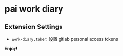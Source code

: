 # pai work diary

## Extension Settings

- `work-diary.token`: 设置 gitlab personal access tokens

**Enjoy!**
